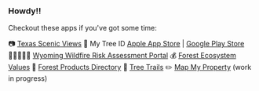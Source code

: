 ### Howdy!!

Checkout these apps if you've got some time:

📷 [Texas Scenic Views](https://texasforestinfo.tamu.edu/txscenicviews/home)
🌳 My Tree ID [Apple App Store](https://apps.apple.com/us/app/id1525919752) | [Google Play Store](https://play.google.com/store/apps/details?id=com.tfs.treeid)
🧑🏽‍🤝‍🧑🏽 [Wyoming Wildfire Risk Assessment Portal](https://wywrap.wyo.gov/)
💰 [Forest Ecosystem Values](https://texasforestinfo.tamu.edu/forestecosystemvalues/)
🚪 [Forest Products Directory](https://texasforestinfo.tamu.edu/ForestProductsDirectory/)
🌱 [Tree Trails](https://texasforestinfo.tamu.edu/treetrails/)
✏️ [Map My Property](https://bishrant.github.io/mapmyproperty/) (work in progress)
